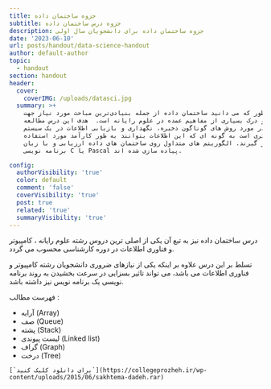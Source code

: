 ```yaml
---
title: جزوه ساختمان داده
subtitle: جزوه درس ساختمان داده
description: جزوه ساختمان داده برای دانشجویان سال اولی
date: '2023-06-10'
url: posts/handout/data-science-handout
author: default-author
topic:
  - handout
section: handout
header:
  cover:
    coverIMG: /uploads/datasci.jpg
  summary: >+
    همانطور که می دانید ساختمان داده از جمله بنیادی‌ترین مباحث مورد نیاز جهت
    یادگیری و درک بسیاری از مفاهیم عمده در علوم رایانه است.  هدف این درس مطالعه
    و تحقیق در مورد روش های گوناگون ذخیره، نگهداری و بازیابی اطلاعات در یک سیستم
    کامپیوتری است به گونه ای که این اطلاعات بتوانند به طور کارآمد مورد استفاده
    قرار گیرند. الگوریتم های متداول روی ساختمان های داده ارزیابی و با زبان
    برنامه نویسی C یا Pascal پیاده سازی شده اند.

config:
  authorVisibility: 'true'
  color: default
  comment: 'false'
  coverVisibility: 'true'
  post: true
  related: 'true'
  summaryVisibility: 'true'
---
```

درس ساختمان داده نیز به تبع آن یکی از اصلی ترین دروس رشته علوم رایانه ، کامپیوتر و فناوری اطلاعات در دوره کارشناسی محسوب می گردد.



تسلط بر این درس علاوه بر اینکه یکی از نیازهای ضروری دانشجویان رشته کامپیوتر و فناوری اطلاعات می باشد، می تواند تاثیر بسزایی در سرعت بخشیدن به روند برنامه نویسی یک برنامه نویس نیز داشته باشد.



فهرست مطالب :

* آرایه (Array)
* صف (Queue)
* پشته (Stack)
* لیست پیوندی (Linked list)
* گراف (Graph)
* درخت (Tree)



``[`برای دانلود کلیک کنید`](https://collegeprozheh.ir/wp-content/uploads/2015/06/sakhtema-dadeh.rar)``
